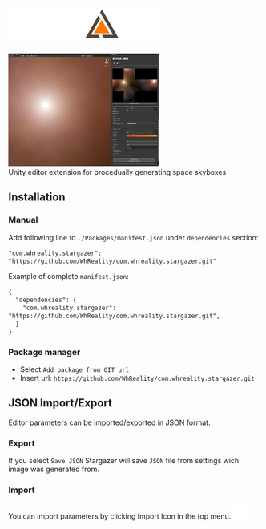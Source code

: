 # ![Stargazer](./Editor/Images/logo_stargazer_300_transparent.png "Stargazer")<br>
![screenshot](./Editor/Images/screenshot_01.png "Screenshot")<br>
Unity editor extension for procedually generating space skyboxes<br>

## Installation

### Manual
Add following line to `./Packages/manifest.json` under `dependencies` section:<br>
```
"com.whreality.stargazer": "https://github.com/WhReality/com.whreality.stargazer.git"
```


Example of complete `manifest.json`:
```
{
  "dependencies": {
    "com.whreality.stargazer": "https://github.com/WhReality/com.whreality.stargazer.git",
  }
}

```

### Package manager
- Select `Add package from GIT url` 
- Insert url: `https://github.com/WhReality/com.whreality.stargazer.git`

## JSON Import/Export
Editor parameters can be imported/exported in JSON format. 

### Export
If you select `Save JSON` Stargazer will save `JSON` file from settings wich image was generated from.
### Import
You can import parameters by clicking Import Icon in the top menu. ![Alt text](./Editor/Images/fas%20fa-file-import.png "Import")